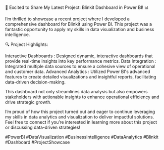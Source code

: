 🚀 Excited to Share My Latest Project: Blinkit Dashboard in Power BI! 📊

I’m thrilled to showcase a recent project where I developed a comprehensive dashboard for Blinkit using Power BI. This project was a fantastic opportunity to apply my skills in data visualization and business intelligence.

🔍 Project Highlights:

Interactive Dashboards : Designed dynamic, interactive dashboards that provide real-time insights into key performance metrics.
Data Integration : Integrated multiple data sources to ensure a cohesive view of operational and customer data.
Advanced Analytics : Utilized Power BI's advanced features to create detailed visualizations and insightful reports, facilitating data-driven decision-making.

This dashboard not only streamlines data analysis but also empowers stakeholders with actionable insights to enhance operational efficiency and drive strategic growth.

I’m proud of how this project turned out and eager to continue leveraging my skills in data analytics and visualization to deliver impactful solutions. Feel free to connect if you’re interested in learning more about this project or discussing data-driven strategies!

#PowerBI #DataVisualization #BusinessIntelligence #DataAnalytics #Blinkit #Dashboard #ProjectShowcase
